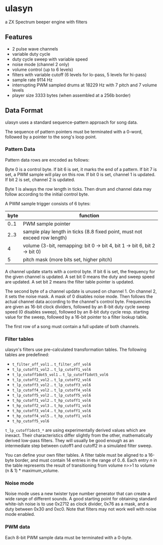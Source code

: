 # ulasyn

a ZX Spectrum beeper engine with filters


## Features

- 2 pulse wave channels
- variable duty cycle
- duty cycle sweep with variable speed
- noise mode (channel 2 only)
- volume control (up to 6 levels)
- filters with variable cutoff (6 levels for lo-pass, 5 levels for hi-pass)
- sample rate 9114 Hz
- interrupting PWM sampled drums at 18229 Hz with 7 pitch and 7 volume levels
- player size 3333 bytes (when assembled at a 256b border)



## Data Format

ulasyn uses a standard sequence-pattern approach for song data.

The sequence of pattern pointers must be terminated with a 0-word, followed by a
pointer to the song's loop point.


### Pattern Data

Pattern data rows are encoded as follows:

Byte 0 is a control byte. If bit 6 is set, it marks the end of a pattern. If bit
7 is set, a PWM sample will play on this row. If bit 0 is set, channel 1 is
updated. If bit 2 is set, channel 2 is updated.

Byte 1 is always the row length in ticks. Then drum and channel data may follow
according to the initial control byte.

A PWM sample trigger consists of 6 bytes:

byte | function
-----|---------
0..1 | PWM sample pointer
2..3 | sample play length in ticks (8.8 fixed point, must not exceed row length)
4    | volume (3-bit, remapping: bit 0 -> bit 4, bit 1 -> bit 6, bit 2 -> bit 0)
5    | pitch mask (more bits set, higher pitch)

A channel update starts with a control byte. If bit 6 is set, the frequency for
the given channel is updated. A set bit 0 means the duty and sweep speed are
updated. A set bit 2 means the filter table pointer is updated.

The second byte of a channel update is unused on channel 1. On channel 2, it
sets the noise mask. A mask of 0 disables noise mode. Then follows the actual
channel data according to the channel's control byte. Frequencies are given as
16-bit clock dividers, followed by an 8-bit duty cycle sweep speed (0 disables
sweep), followed by an 8-bit duty cycle resp. starting value for the sweep,
followed by a 16-bit pointer to a filter lookup table.

The first row of a song must contain a full update of both channels.


### Filter tables

 ulasyn's filters use pre-calculated transformation tables. The following tables
 are predefined:

- `t_filter_off_vol1` .. `t_filter_off_vol6`
- `t_lp_cutoff1_vol2` .. `t_lp_cutoff1_vol6`
- `t_lp_cutoff1dot5_vol1` .. `t_lp_cutoff1dot5_vol6`
- `t_lp_cutoff2_vol2` .. `t_lp_cutoff2_vol6`
- `t_lp_cutoff3_vol2` .. `t_lp_cutoff3_vol6`
- `t_lp_cutoff4_vol2` .. `t_lp_cutoff4_vol6`
- `t_lp_cutoff5_vol2` .. `t_lp_cutoff5_vol6`
- `t_hp_cutoff1_vol2` .. `t_hp_cutoff1_vol6`
- `t_hp_cutoff2_vol3` .. `t_hp_cutoff1_vol6`
- `t_hp_cutoff3_vol4` .. `t_hp_cutoff1_vol6`
- `t_hp_cutoff4_vol5` .. `t_hp_cutoff1_vol6`
- `t_hp_cutoff5_vol6`

`t_lp_cutoff1dot5_*` are using experimentally derived values which are inexact.
Their characteristics differ slightly from the other, mathematically derived
low-pass filters. They will usually be good enough as an intermediate step
between cutoff1 and cutoff2 in a simulated filter sweep.

You can define your own filter tables. A filter table must be aligned to a
16-byte border, and must contain 14 entries in the range of 0..6. Each entry *n*
in the table represents the result of transitioning from volume n>>1 to volume
(n & 1) * maximum_volume.


### Noise mode

Noise mode uses a new twister type number generator that can create a wide range
of different sounds. A good starting point for obtaining standard white-ish
noise is to use 0x2712 as clock divider, 0x76 as a mask, and a duty between 0x30
and 0xc0. Note that filters may not work well with noise mode enabled.


### PWM data

Each 8-bit PWM sample data must be terminated with a 0-byte.
